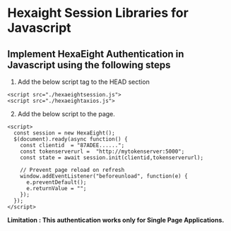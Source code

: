 # Hexaight Session Libraries for Javascript

## Implement HexaEight Authentication in Javascript using the following steps

1. Add the below script tag to the HEAD section

```
<script src="./hexaeightsession.js">
<script src="./hexaeightaxios.js">
```
2. Add the below script to the page.

```
<script>
  const session = new HexaEight();
  $(document).ready(async function() {
	const clientid  = "87ADEE......";
	const tokenserverurl =  "http://mytokenserver:5000";
	const state = await session.init(clientid,tokenserverurl);
 
    // Prevent page reload on refresh
    window.addEventListener("beforeunload", function(e) {
      e.preventDefault();
      e.returnValue = "";
    });
  }); 
</script>
```

**Limitation : This authentication works only for Single Page Applications.**  


